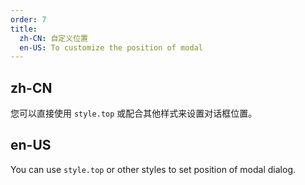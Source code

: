```yaml
---
order: 7
title:
  zh-CN: 自定义位置
  en-US: To customize the position of modal
---
```


## zh-CN

您可以直接使用 `style.top` 或配合其他样式来设置对话框位置。

## en-US

You can use `style.top` or other styles to set position of modal dialog.
